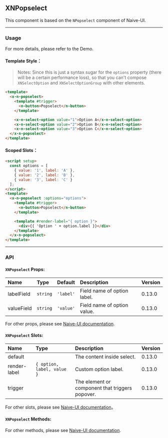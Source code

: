 ﻿## XNPopselect

This component is based on the `NPopselect` component of Naive-UI.

---

### Usage

For more details, please refer to the Demo.

#### Template Style：

> Notes: Since this is just a syntax sugar for the `options` property (there will be a certain performance loss), so that you can't compose `XNSelectOption` and `XNSelectOptionGroup` with other elements.

```html
<template>
  <x-n-popselect>
    <template #trigger>
      <n-button>Popselect</n-button>
    </template>

    <x-n-select-option value="1">Option A</x-n-select-option>
    <x-n-select-option value="2">Option B</x-n-select-option>
    <x-n-select-option value="3">Option C</x-n-select-option>
  </x-n-popselect>
</template>
```

#### Scoped Slots：

```html
<script setup>
  const options = [
    { value: '1', label: 'A' },
    { value: '2', label: 'B' },
    { value: '3', label: 'C' }
  ];
</script>
<template>
  <x-n-popselect :options="options">
    <template #trigger>
      <n-button>Popselect</n-button>
    </template>

    <template #render-label="{ option }">
      <div>{{ 'Option ' + option.label }}</div>
    </template>
  </x-n-popselect>
</template>
```

---

### API

#### `XNPopselect` Props:

| Name       | Type     | Default   | Description                 | Version |
| :--------- | :------- | :-------- | :-------------------------- | :------ |
| labelField | `string` | `'label'` | Field name of option label. | 0.13.0  |
| valueField | `string` | `'value'` | Field name of option value. | 0.13.0  |

For other props, please see [Naive-UI documentation](https://www.naiveui.com/en-US/os-theme/components/popselect#Popselect-Props).

#### `XNPopselect` Slots:

| Name         | Type                       | Description                                     | Version |
| :----------- | :------------------------- | :---------------------------------------------- | :------ |
| default      |                            | The content inside select.                      | 0.13.0  |
| render-label | `{ option, label, value }` | Custom option label.                            | 0.13.0  |
| trigger      |                            | The element or component that triggers popover. | 0.13.0  |

For other slots, please see [Naive-UI documentation](https://www.naiveui.com/en-US/os-theme/components/popselect#Popselect-Slots)。

#### `XNPopselect` Methods:

For other methods, please see [Naive-UI documentation](https://www.naiveui.com/en-US/os-theme/components/popselect#Popselect-Methods).
